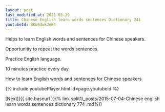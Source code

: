 ```yaml
---
layout: post
last_modified_at: 2021-03-29
title: Chinese English learn words sentences Dictionary 241 
youtubeId: BKw6dwkJeK4
---
```

 
 
Helps to learn English words and sentences for Chinese speakers.

Opportunitiy to repeat the words sentences. 

Practice English language. 
 
10 minutes practice every day. 
 
How to learn English words and sentences for Chinese speakers 
 
{% include youtubePlayer.html id=page.youtubeId %}
 
 
[Next]({{ site.baseurl }}{% link  split1/_posts/2015-07-04-Chinese english learn words sentences dictionary 774 .md%})
 
